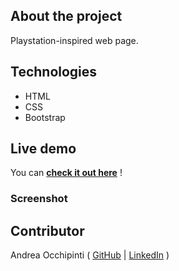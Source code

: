 ## About the project
Playstation-inspired web page.

## Technologies 
- HTML
- CSS
- Bootstrap

## Live demo
You can **[check it out here](https://painteyes.github.io/html-css-playstation)** !

### Screenshot
<!-- <img src="https://i.postimg.cc/q7KCxXC7/1646765864185.jpg"/>
 -->
## Contributor
Andrea Occhipinti ( [GitHub](https://github.com/painteyes) | [LinkedIn](https://www.linkedin.com/in/occhipinti) )
